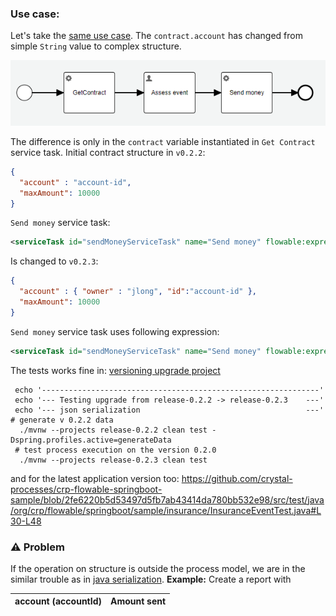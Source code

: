 ### Use case:

Let's take the [same use case](01_serializable.md). The `contract.account` has changed from simple `String` value to complex structure.

![insurance event process](../images/insuranceEventProcess.png)

The difference is only in the `contract` variable instantiated in `Get Contract` service task.
Initial contract structure in `v0.2.2`:
```json
{
  "account" : "account-id",
  "maxAmount": 10000
}
```
`Send money` service task:
```xml
<serviceTask id="sendMoneyServiceTask" name="Send money" flowable:expression="${moneyService.sendMoney(contract.account, amount)}"/>
```

Is changed to `v0.2.3`:
```json
{
  "account" : { "owner" : "jlong", "id":"account-id" },
  "maxAmount": 10000
}
```
`Send money` service task uses following expression:
```xml
<serviceTask id="sendMoneyServiceTask" name="Send money" flowable:expression="${moneyService.sendMoney(contract.account.id, amount)}"/>
```
The tests works fine in:
[versioning upgrade project](https://github.com/crystal-processes/crp-sample-upgrade-test)
```shell
 echo '--------------------------------------------------------------'
 echo '--- Testing upgrade from release-0.2.2 -> release-0.2.3    ---'
 echo '--- json serialization                                     ---'
# generate v 0.2.2 data
  ./mvnw --projects release-0.2.2 clean test -Dspring.profiles.active=generateData
 # test process execution on the version 0.2.0
  ./mvnw --projects release-0.2.3 clean test
```

and for the latest application version too:
https://github.com/crystal-processes/crp-flowable-springboot-sample/blob/2fe6220b5d53497d5fb7ab43414da780bb532e98/src/test/java/org/crp/flowable/springboot/sample/insurance/InsuranceEventTest.java#L30-L48

### :warning: Problem
If the operation on structure is outside the process model, we are in the similar trouble as in 
[java serialization](01_serializable.md#warning-problem).
**Example:**
Create a report with

| account (accountId) | Amount sent |
|---------------------|-------------|

